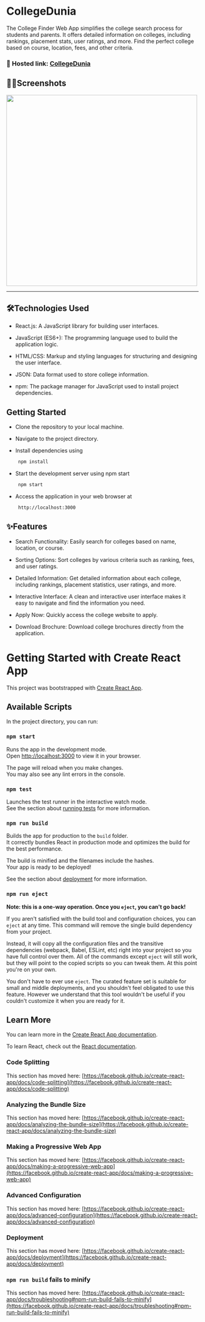 # CollegeDunia

The College Finder Web App simplifies the college search process for students and parents. It offers detailed information on colleges, including rankings, placement stats, user ratings, and more. Find the perfect college based on course, location, fees, and other criteria.

### 🔗 Hosted link: [CollegeDunia](https://colleges-two.vercel.app/#)

## 🧑‍💻Screenshots
<img src="" width="500px">
<hr/>

## 🛠️Technologies Used

  - React.js: A JavaScript library for building user interfaces.

  - JavaScript (ES6+): The programming language used to build the application logic.

  - HTML/CSS: Markup and styling languages for structuring and designing the user interface.

  - JSON: Data format used to store college information.

  - npm: The package manager for JavaScript used to install project dependencies.

## Getting Started

  - Clone the repository to your local machine.

  - Navigate to the project directory.

  - Install dependencies using 
    ```bash
     npm install
    ```
  - Start the development server using npm start
    ```bash
     npm start
    ```
  - Access the application in your web browser at 
    ```bash
     http://localhost:3000
    ```

## ✨Features
   
   - Search Functionality: Easily search for colleges based on name, location, or course.

   - Sorting Options: Sort colleges by various criteria such as ranking, fees, and user ratings.

   - Detailed Information: Get detailed information about each college, including rankings, placement statistics, user ratings, and more.

   - Interactive Interface: A clean and interactive user interface makes it easy to navigate and find the information you need.

   - Apply Now: Quickly access the college website to apply.
   
   - Download Brochure: Download college brochures directly from the application.


# Getting Started with Create React App

This project was bootstrapped with [Create React App](https://github.com/facebook/create-react-app).

## Available Scripts

In the project directory, you can run:

### `npm start`

Runs the app in the development mode.\
Open [http://localhost:3000](http://localhost:3000) to view it in your browser.

The page will reload when you make changes.\
You may also see any lint errors in the console.

### `npm test`

Launches the test runner in the interactive watch mode.\
See the section about [running tests](https://facebook.github.io/create-react-app/docs/running-tests) for more information.

### `npm run build`

Builds the app for production to the `build` folder.\
It correctly bundles React in production mode and optimizes the build for the best performance.

The build is minified and the filenames include the hashes.\
Your app is ready to be deployed!

See the section about [deployment](https://facebook.github.io/create-react-app/docs/deployment) for more information.

### `npm run eject`

**Note: this is a one-way operation. Once you `eject`, you can't go back!**

If you aren't satisfied with the build tool and configuration choices, you can `eject` at any time. This command will remove the single build dependency from your project.

Instead, it will copy all the configuration files and the transitive dependencies (webpack, Babel, ESLint, etc) right into your project so you have full control over them. All of the commands except `eject` will still work, but they will point to the copied scripts so you can tweak them. At this point you're on your own.

You don't have to ever use `eject`. The curated feature set is suitable for small and middle deployments, and you shouldn't feel obligated to use this feature. However we understand that this tool wouldn't be useful if you couldn't customize it when you are ready for it.

## Learn More

You can learn more in the [Create React App documentation](https://facebook.github.io/create-react-app/docs/getting-started).

To learn React, check out the [React documentation](https://reactjs.org/).

### Code Splitting

This section has moved here: [https://facebook.github.io/create-react-app/docs/code-splitting](https://facebook.github.io/create-react-app/docs/code-splitting)

### Analyzing the Bundle Size

This section has moved here: [https://facebook.github.io/create-react-app/docs/analyzing-the-bundle-size](https://facebook.github.io/create-react-app/docs/analyzing-the-bundle-size)

### Making a Progressive Web App

This section has moved here: [https://facebook.github.io/create-react-app/docs/making-a-progressive-web-app](https://facebook.github.io/create-react-app/docs/making-a-progressive-web-app)

### Advanced Configuration

This section has moved here: [https://facebook.github.io/create-react-app/docs/advanced-configuration](https://facebook.github.io/create-react-app/docs/advanced-configuration)

### Deployment

This section has moved here: [https://facebook.github.io/create-react-app/docs/deployment](https://facebook.github.io/create-react-app/docs/deployment)

### `npm run build` fails to minify

This section has moved here: [https://facebook.github.io/create-react-app/docs/troubleshooting#npm-run-build-fails-to-minify](https://facebook.github.io/create-react-app/docs/troubleshooting#npm-run-build-fails-to-minify)
